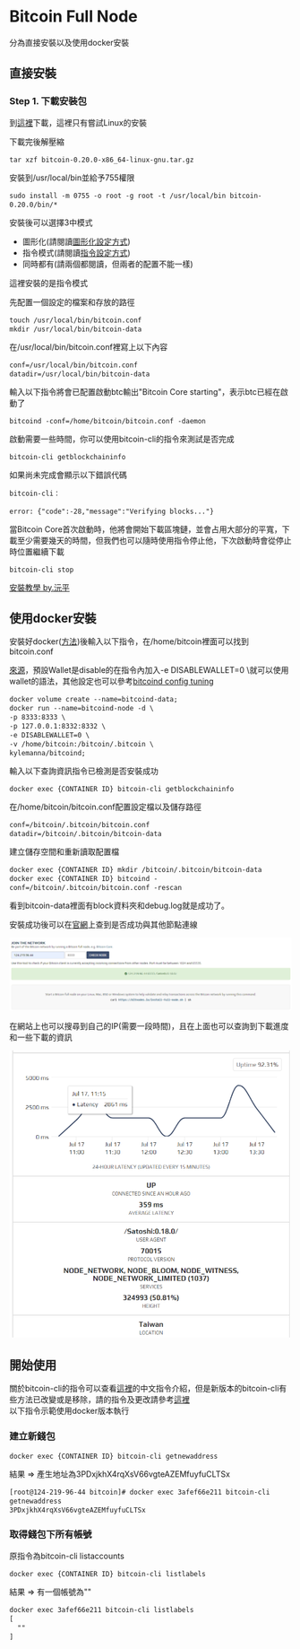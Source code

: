 # Bitcoin Full Node

分為直接安裝以及使用docker安裝

## 直接安裝

### Step 1. 下載安裝包

到<a href="https://bitcoin.org/en/download">這裡</a>下載，這裡只有嘗試Linux的安裝

下載完後解壓縮
```
tar xzf bitcoin-0.20.0-x86_64-linux-gnu.tar.gz
```

安裝到/usr/local/bin並給予755權限
```
sudo install -m 0755 -o root -g root -t /usr/local/bin bitcoin-0.20.0/bin/*
```

安裝後可以選擇3中模式

- 圖形化(請閱讀<a href="https://bitcoin.org/en/full-node#other-linux-gui">圖形化設定方式</a>)
- 指令模式(請閱讀<a href="https://bitcoin.org/en/full-node#other-linux-gui">指令設定方式</a>)
- 同時都有(請兩個都閱讀，但兩者的配置不能一樣)

這裡安裝的是指令模式

先配置一個設定的檔案和存放的路徑
```
touch /usr/local/bin/bitcoin.conf
mkdir /usr/local/bin/bitcoin-data
```

在/usr/local/bin/bitcoin.conf裡寫上以下內容
```
conf=/usr/local/bin/bitcoin.conf
datadir=/usr/local/bin/bitcoin-data
```

輸入以下指令將會已配置啟動btc輸出"Bitcoin Core starting"，表示btc已經在啟動了
```
bitcoind -conf=/home/bitcoin/bitcoin.conf -daemon
``` 
啟動需要一些時間，你可以使用bitcoin-cli的指令來測試是否完成
```
bitcoin-cli getblockchaininfo
```
如果尚未完成會顯示以下錯誤代碼
```
bitcoin-cli：

error: {"code":-28,"message":"Verifying blocks..."}
```

當Bitcoin Core首次啟動時，他將會開始下載區塊鏈，並會占用大部分的平寬，下載至少需要幾天的時間，但我們也可以隨時使用指令停止他，下次啟動時會從停止時位置繼續下載
```
bitcoin-cli stop
```

<a href="bitcoin_core_install_centos7.txt">安裝教學 by.沅平</a>

## 使用docker安裝

安裝好docker(<a href="https://github.com/leoa12412a/Docker">方法</a>)後輸入以下指令，在/home/bitcoin裡面可以找到bitcoin.conf

<a href="https://github.com/kylemanna/docker-bitcoind">來源</a>，預設Wallet是disable的在指令內加入-e DISABLEWALLET=0 \就可以使用wallet的語法，其他設定也可以參考<a href="https://github.com/kylemanna/docker-bitcoind/blob/master/docs/config.md">bitcoind config tuning</a>

```
docker volume create --name=bitcoind-data;
docker run --name=bitcoind-node -d \
-p 8333:8333 \
-p 127.0.0.1:8332:8332 \
-e DISABLEWALLET=0 \
-v /home/bitcoin:/bitcoin/.bitcoin \
kylemanna/bitcoind;
```

輸入以下查詢資訊指令已檢測是否安裝成功

```
docker exec {CONTAINER ID} bitcoin-cli getblockchaininfo
```

在/home/bitcoin/bitcoin.conf配置設定檔以及儲存路徑
```
conf=/bitcoin/.bitcoin/bitcoin.conf
datadir=/bitcoin/.bitcoin/bitcoin-data
```

建立儲存空間和重新讀取配置檔
```
docker exec {CONTAINER ID} mkdir /bitcoin/.bitcoin/bitcoin-data
docker exec {CONTAINER ID} bitcoind -conf=/bitcoin/.bitcoin/bitcoin.conf -rescan
```
看到bitcoin-data裡面有block資料夾和debug.log就是成功了。

安裝成功後可以在<a href="https://bitnodes.io/#join-the-network">官網</a>上查到是否成功與其他節點連線

![image](img/check-btc.PNG)<br />

在網站上也可以搜尋到自己的IP(需要一段時間)，且在上面也可以查詢到下載進度和一些下載的資訊

![image](img/1.PNG)<br />

## 開始使用

關於bitcoin-cli的指令可以查看<a href="https://mistydew.github.io/blog/2018/05/bitcoin-cli-commands.html?fbclid=IwAR05nvAY7xFpCQO3IA1GQxvefWY02Ki4obfkMixWjEgY7x-7kegGrudrfzU">這裡</a>的中文指令介紹，但是新版本的bitcoin-cli有些方法已改變或是移除，請的指令及更改請參考<a href="https://bitcoin.org/en/release/v0.17.0#label-and-account-apis-for-wallet">這裡</a>
<br />
以下指令示範使用docker版本執行

### 建立新錢包
```
docker exec {CONTAINER ID} bitcoin-cli getnewaddress
```
結果 =>
產生地址為3PDxjkhX4rqXsV66vgteAZEMfuyfuCLTSx
```
[root@124-219-96-44 bitcoin]# docker exec 3afef66e211 bitcoin-cli getnewaddress
3PDxjkhX4rqXsV66vgteAZEMfuyfuCLTSx
```

### 取得錢包下所有帳號
原指令為bitcoin-cli listaccounts
```
docker exec {CONTAINER ID} bitcoin-cli listlabels
```
結果 =>
有一個帳號為""
```
docker exec 3afef66e211 bitcoin-cli listlabels
[
  ""
]
```
